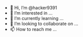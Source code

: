 - 👋 Hi, I’m @hacker9391
- 👀 I’m interested in ...
- 🌱 I’m currently learning ...
- 💞️ I’m looking to collaborate on ...
- 📫 How to reach me ...

<!---
hacker9391/hacker9391 is a ✨ special ✨ repository because its `README.md` (this file) appears on your GitHub profile.
You can click the Preview link to take a look at your changes.
--->


